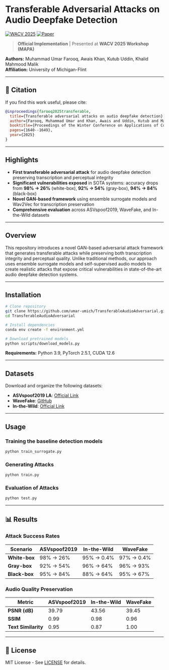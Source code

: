 # Transferable Adversarial Attacks on Audio Deepfake Detection

[![WACV 2025](https://img.shields.io/badge/WACV-2025-blue)](https://openaccess.thecvf.com/content/WACV2025W/MAPA/papers/Farooq_Transferable_Adversarial_Attacks_on_Audio_Deepfake_Detection_WACVW_2025_paper.pdf)
[![Paper](https://img.shields.io/badge/Paper-PDF-red)](https://openaccess.thecvf.com/content/WACV2025W/MAPA/papers/Farooq_Transferable_Adversarial_Attacks_on_Audio_Deepfake_Detection_WACVW_2025_paper.pdf)

> **Official Implementation** | Presented at **WACV 2025 Workshop (MAPA)**

**Authors:** Muhammad Umar Farooq, Awais Khan, Kutub Uddin, Khalid Mahmood Malik  
**Affiliation:** University of Michigan-Flint

---

## 📝 Citation

If you find this work useful, please cite:

```bibtex
@inproceedings{farooq2025transferable,
  title={Transferable adversarial attacks on audio deepfake detection},
  author={Farooq, Muhammad Umar and Khan, Awais and Uddin, Kutub and Malik, Khalid Mahmood},
  booktitle={Proceedings of the Winter Conference on Applications of Computer Vision},
  pages={1640--1649},
  year={2025}
}
```

---

## Highlights

- **First transferable adversarial attack** for audio deepfake detection preserving transcription and perceptual integrity
- **Significant vulnerabilities exposed** in SOTA systems: accuracy drops from **98% → 26%** (white-box), **92% → 54%** (gray-box), **94% → 84%** (black-box)
- **Novel GAN-based framework** using ensemble surrogate models and Wav2Vec for transcription preservation
- **Comprehensive evaluation** across ASVspoof2019, WaveFake, and In-the-Wild datasets

---

## Overview

This repository introduces a novel GAN-based adversarial attack framework that generates transferable attacks while preserving both transcription integrity and perceptual quality. Unlike traditional methods, our approach uses ensemble surrogate models and self-supervised audio models to create realistic attacks that expose critical vulnerabilities in state-of-the-art audio deepfake detection systems.

---

## Installation

```bash
# Clone repository
git clone https://github.com/umar-umich/TransferableAudioAdversarial.git
cd TransferableAudioAdversarial

# Install dependencies
conda env create -f environment.yml

# Download pretrained models
python scripts/download_models.py
```

**Requirements:** Python 3.9, PyTorch 2.5.1, CUDA 12.6

---

## Datasets

Download and organize the following datasets:

- **ASVspoof2019 LA**: [Official Link](https://datashare.ed.ac.uk/handle/10283/3336)
- **WaveFake**: [GitHub](https://github.com/RUB-SysSec/WaveFake)
- **In-the-Wild**: [Official Link](https://deepfake-total.com/in_the_wild)

---

## Usage

### Training the baseline detection models

```bash
python train_surrogate.py 
```

### Generating Attacks

```bash
python train.py 
```

### Evaluation of Attacks

```bash
python test.py
```

---

## 📊 Results

### Attack Success Rates

| Scenario | ASVspoof2019 | In-the-Wild | WaveFake |
|----------|--------------|-------------|----------|
| **White-box** | 98% → 26% | 95% → 0.4% | 97% → 0.4% |
| **Gray-box** | 92% → 54% | 96% → 64% | 96% → 93% |
| **Black-box** | 95% → 84% | 88% → 64% | 95% → 67% |

### Audio Quality Preservation

| Metric | ASVspoof2019 | In-the-Wild | WaveFake |
|--------|--------------|-------------|----------|
| **PSNR (dB)** | 39.79 | 43.56 | 39.45 |
| **SSIM** | 0.99 | 0.98 | 0.96 |
| **Text Similarity** | 0.95 | 0.87 | 1.00 |

---

## 📄 License

MIT License - See [LICENSE](LICENSE) for details.
